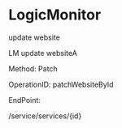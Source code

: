 #     LogicMonitor


update website

LM update websiteA

Method: Patch

OperationID: patchWebsiteById

EndPoint:

/service/services/{id}
